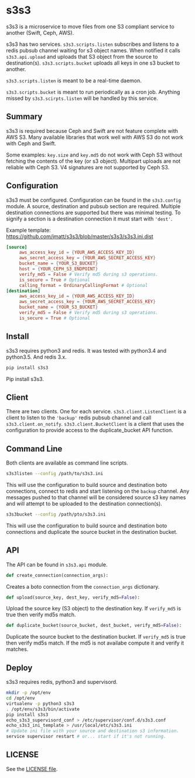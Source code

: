 s3s3
====

s3s3 is a microservice to move files from one S3 compliant service to another (Swift, Ceph, AWS).

s3s3 has two services. `s3s3.scripts.listen` subscribes and listens to a redis pubsub channel waiting for s3 object names. When notified it calls `s3s3.api.upload` and uploads that S3 object from the source to destination(s). `s3s3.scripts.bucket` uploads all keys in one s3 bucket to another.

`s3s3.scripts.listen` is meant to be a real-time daemon.

`s3s3.scripts.bucket` is meant to run periodically as a cron job. Anything missed by `s3s3.scirpts.listen` will be handled by this service.

## Summary ##

s3s3 is required because Ceph and Swift are not feature complete with AWS S3. Many available libraries that work well with AWS S3 do not work with Ceph and Swift.

Some examples: `key.size` and `key.md5` do not work with Ceph S3 without fetching the contents of the key (or s3 object). Multipart uploads are not reliable with Ceph S3. V4 signatures are not supported by Ceph S3.

## Configuration ##

s3s3 must be configured. Configuration can be found in the `s3s3.config` module. A source, destination and pubsub section are required. Multiple destination connections are supported but there was minimal testing. To signify a section is a destination connection it must start with `'dest'`.

Example template: https://github.com/jmatt/s3s3/blob/master/s3s3/s3s3.ini.dist

```conf
[source]
     aws_access_key_id = {YOUR_AWS_ACCESS_KEY_ID}
     aws_secret_access_key = {YOUR_AWS_SECRET_ACCESS_KEY}
     bucket_name = {YOUR_S3_BUCKET}
     host = {YOUR_CEPH_S3_ENDPOINT}
     verify_md5 = False # Verify md5 during s3 operations. 
     is_secure = True # Optional
     calling_format = OrdinaryCallingFormat # Optional
[destination]
     aws_access_key_id = {YOUR_AWS_ACCESS_KEY_ID}
     aws_secret_access_key = {YOUR_AWS_SECRET_ACCESS_KEY}
     bucket_name = {YOUR_S3_BUCKET}
     verify_md5 = False # Verify md5 during s3 operations. 
     is_secure = True # Optional
```
## Install ##

s3s3 requires python3 and redis. It was tested with python3.4 and python3.5. And redis 3.x.

```bash
pip install s3s3
```
Pip install s3s3.

## Client ##

There are two clients. One for each service. `s3s3.client.ListenClient` is a client to listen to the `'backup'` redis pubsub channel and call `s3s3.client.on_notify`. `s3s3.client.BucketClient` is a client that uses the configuration to provide access to the duplicate_bucket API function.

## Command Line ##

Both clients are available as command line scripts.

```bash
s3s3listen --config /path/to/s3s3.ini
```
This will use the configuration to build source and destination boto connections, connect to redis and start listening on the `backup` channel. Any messages pushed to that channel will be considered source s3 key names and will attempt to be uploaded to the destination connection(s).

```bash
s3s3bucket --config /path/pto/s3s3.ini
```
This will use the configuration to build source and destination boto connections and duplicate the source bucket in the destination bucket.

## API ##

The API can be found in `s3s3.api` module.

```python
def create_connection(connection_args):
``` 
Creates a boto connection from the `connection_args` dictionary.

```python
def upload(source_key, dest_key, verify_md5=False):
```
Upload the source key (S3 object) to the destination key. If `verify_md5` is true then verify md5s match.

```python
def duplicate_bucket(source_bucket, dest_bucket, verify_md5=False):
````
Duplicate the source bucket to the destination bucket. If `verify_md5` is true then verify md5s match. If the md5 is not availabe compute it and verify it matches.

## Deploy ##

s3s3 requires redis, python3 and supervisord.

```bash
mkdir -p /opt/env
cd /opt/env
virtualenv -p python3 s3s3
. /opt/env/s3s3/bin/activate
pip install s3s3
echo_s3s3_supervisord_conf > /etc/supervisor/conf.d/s3s3.conf
echo_s3s3_ini_template > /usr/local/etc/s3s3.ini
# Update ini file with your source and destination s3 information.
service supervisor restart # or... start if it's not running.
```

## LICENSE ##

See the [LICENSE file](/LICENSE).
